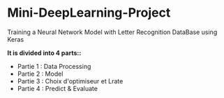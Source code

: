 # Mini-DeepLearning-Project
Training a Neural Network Model with Letter Recognition DataBase using Keras
 
**It is divided into 4 parts::**
- Partie 1 : Data Processing
- Partie 2 : Model
- Partie 3 : Choix d'optimiseur et Lrate
- Partie 4 : Predict & Evaluate
